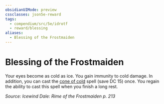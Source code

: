 ```yaml
---
obsidianUIMode: preview
cssclasses: json5e-reward
tags:
  - compendium/src/5e/idrotf
  - reward/blessing
aliases:
  - Blessing of the Frostmaiden
---
```

# Blessing of the Frostmaiden

Your eyes become as cold as ice. You gain immunity to cold damage. In addition, you can cast the [cone of cold](2-Mechanics/CLI/spells/cone-of-cold.md) spell (save DC 15) once. You regain the ability to cast this spell when you finish a long rest.

*Source: Icewind Dale: Rime of the Frostmaiden p. 213*